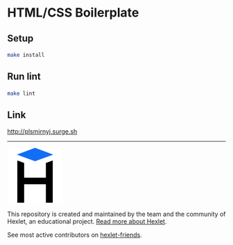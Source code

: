 # HTML/CSS Boilerplate

## Setup

```bash
make install
```

## Run lint

```bash
make lint
```

## Link

http://plsmirnyj.surge.sh


---

[![Hexlet Ltd. logo](https://raw.githubusercontent.com/Hexlet/assets/master/images/hexlet_logo128.png)](https://hexlet.io?utm_source=github&utm_medium=link&utm_campaign=html-boilerplate)

This repository is created and maintained by the team and the community of Hexlet, an educational project. [Read more about Hexlet](https://hexlet.io?utm_source=github&utm_medium=link&utm_campaign=html-boilerplate).

See most active contributors on [hexlet-friends](https://friends.hexlet.io/).
